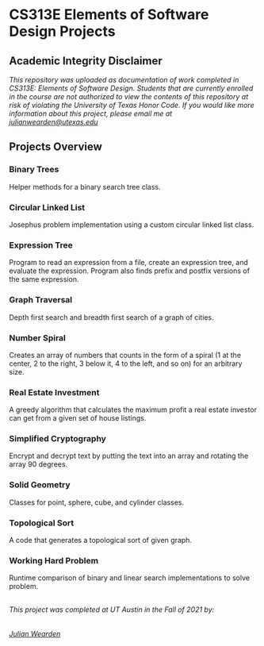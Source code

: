 # CS313E Elements of Software Design Projects

## Academic Integrity Disclaimer

*This repository was uploaded as documentation of work completed in CS313E: Elements of Software Design. Students that are currently enrolled in the course are not authorized to view the contents of this repository at risk of violating the University of Texas Honor Code. If you would like more information about this project, please email me at julianwearden@utexas.edu*

## Projects Overview

### Binary Trees
Helper methods for a binary search tree class.

### Circular Linked List
Josephus problem implementation using a custom circular linked list class.

### Expression Tree
Program to read an expression from a file, create an expression tree, and evaluate the expression. Program also finds prefix and postfix versions of the same expression.

### Graph Traversal
Depth first search and breadth first search of a graph of cities.

### Number Spiral
Creates an array of numbers that counts in the form of a spiral (1 at the center, 2 to the right, 3 below it, 4 to the left, and so on) for an arbitrary size.

### Real Estate Investment
A greedy algorithm that calculates the maximum profit a real estate investor can get from a given set of house listings.

### Simplified Cryptography
Encrypt and decrypt text by putting the text into an array and rotating the array 90 degrees.

### Solid Geometry
Classes for point, sphere, cube, and cylinder classes.

### Topological Sort
A code that generates a topological sort of given graph.

### Working Hard Problem
Runtime comparison of binary and linear search implementations to solve problem.

##
###### This project was completed at UT Austin in the Fall of 2021 by: 
###### <a href="mailto:julianwearden@utexas.edu">Julian Wearden</a>
